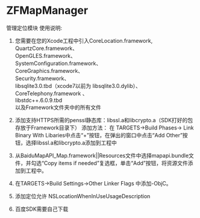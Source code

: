# ZFMapManager
管理定位模块
使用说明:    
1. 您需要在您的Xcode工程中引入CoreLocation.framework,   
                        QuartzCore.framework、   
                        OpenGLES.framework、   
                        SystemConfiguration.framework、   
                        CoreGraphics.framework、     
                        Security.framework、   
                        libsqlite3.0.tbd（xcode7以前为 libsqlite3.0.dylib）、   
                        CoreTelephony.framework 、   
                        libstdc++.6.0.9.tbd   
                        以及Framework文件夹中的所有文件   
 
2. 添加支持HTTPS所需的penssl静态库：libssl.a和libcrypto.a（SDK打好的包存放于Framework目录下）
 添加方法： 在 TARGETS->Build Phases-> Link Binary With Libaries中点击“+”按钮，在弹出的窗口中点击“Add Other”按钮，选择libssl.a和libcrypto.a添加到工程中
 
 
3. 从BaiduMapAPI_Map.framework||Resources文件中选择mapapi.bundle文件，并勾选“Copy items if needed”复选框，单击“Add”按钮，将资源文件添加到工程中。
 
 
 
4. 在TARGETS->Build Settings->Other Linker Flags 中添加-ObjC。
 
 
 
5. 添加定位允许 NSLocationWhenInUseUsageDescription

6. 百度SDK需要自己下载
